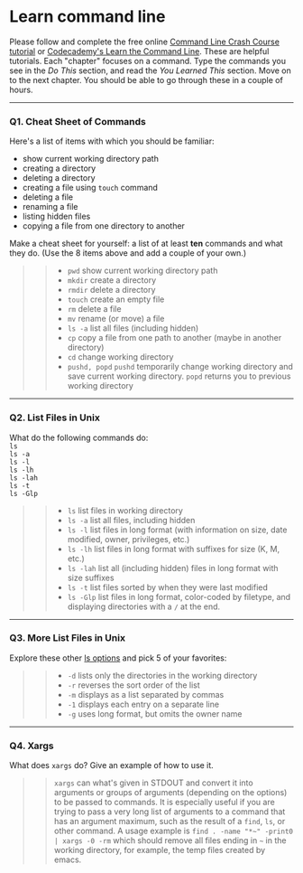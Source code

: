 # Learn command line

Please follow and complete the free online [Command Line Crash Course
tutorial](https://web.archive.org/web/20160708171659/http://cli.learncodethehardway.org/book/) or [Codecademy's Learn the Command Line](https://www.codecademy.com/learn/learn-the-command-line). These are helpful tutorials. Each "chapter" focuses on a command. Type the commands you see in the _Do This_ section, and read the _You Learned This_ section. Move on to the next chapter. You should be able to go through these in a couple of hours.

---

### Q1.  Cheat Sheet of Commands  

Here's a list of items with which you should be familiar:  
* show current working directory path
* creating a directory
* deleting a directory
* creating a file using `touch` command
* deleting a file
* renaming a file
* listing hidden files
* copying a file from one directory to another

Make a cheat sheet for yourself: a list of at least **ten** commands and what they do.  (Use the 8 items above and add a couple of your own.)  

> > * `pwd` show current working directory path
> > * `mkdir` create a directory
> > * `rmdir` delete a directory
> > * `touch` create an empty file
> > * `rm` delete a file
> > * `mv`  rename (or move) a file
> > * `ls -a` list all files (including hidden)
> > * `cp` copy a file from one path to another (maybe in another directory)
> > * `cd` change working directory
> > * `pushd, popd` `pushd` temporarily change working directory and save current working directory. `popd` returns you to previous working directory

---

### Q2.  List Files in Unix   

What do the following commands do:  
`ls`  
`ls -a`  
`ls -l`  
`ls -lh`  
`ls -lah`  
`ls -t`  
`ls -Glp`  

> > * `ls` list files in working directory
> > * `ls -a` list all files, including hidden
> > * `ls -l` list files in long format (with information on size, date modified, owner, privileges, etc.)
> > * `ls -lh` list files in long format with suffixes for size (K, M, etc.)
> > * `ls -lah` list all (including hidden) files in long format with size suffixes
> > * `ls -t` list files sorted by when they were last modified
> > * `ls -Glp` list files in long format, color-coded by filetype, and displaying directories with a `/` at the end.

---

### Q3.  More List Files in Unix  

Explore these other [ls options](http://www.techonthenet.com/unix/basic/ls.php) and pick 5 of your favorites:

> > * `-d` lists only the directories in the working directory
> > * `-r` reverses the sort order of the list
> > * `-m` displays as a list separated by commas
> > * `-1` displays each entry on a separate line
> > * `-g` uses long format, but omits the owner name 

---

### Q4.  Xargs   

What does `xargs` do? Give an example of how to use it.

> > `xargs` can what's given in STDOUT and convert it into arguments or groups of arguments (depending on the options) to be passed to commands. It is especially useful if you are trying to pass a very long list of arguments to a command that has an argument maximum, such as the result of a `find`, `ls`, or other command. A usage example is `find . -name "*~" -print0 | xargs -0 -rm` which should remove all files ending in `~` in the working directory, for example, the temp files created by emacs.
 

